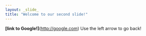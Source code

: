 ```yaml
---
layout: _slide_
title: "Welcome to our second slide!"
---
```

 __[link to Google!]__(http://google.com)
Use the left arrow to go back!
